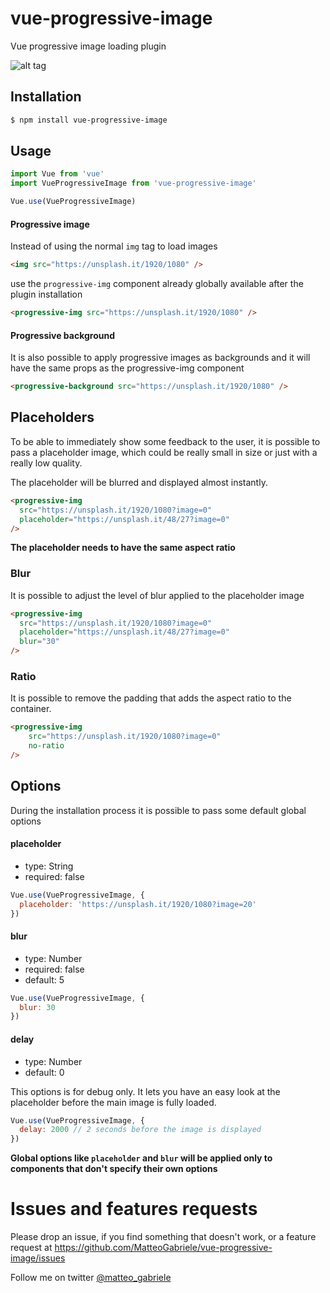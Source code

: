 # vue-progressive-image

Vue progressive image loading plugin


![alt tag](https://raw.githubusercontent.com/MatteoGabriele/vue-progressive-image/master/example.gif)


## Installation

```bash
$ npm install vue-progressive-image
```

## Usage

```js
import Vue from 'vue'
import VueProgressiveImage from 'vue-progressive-image'

Vue.use(VueProgressiveImage)
```

#### Progressive image

Instead of using the normal `img` tag to load images

```html
<img src="https://unsplash.it/1920/1080" />
```

use the `progressive-img` component already globally available after the plugin installation

```html
<progressive-img src="https://unsplash.it/1920/1080" />
```

#### Progressive background

It is also possible to apply progressive images as backgrounds and it will have the same props as the progressive-img component

```html
<progressive-background src="https://unsplash.it/1920/1080" />
```

## Placeholders

To be able to immediately show some feedback to the user, it is possible to pass a placeholder image, which could be really small in size or just with a really low quality.

The placeholder will be blurred and displayed almost instantly.

```html
<progressive-img
  src="https://unsplash.it/1920/1080?image=0"
  placeholder="https://unsplash.it/48/27?image=0"
/>
```

**The placeholder needs to have the same aspect ratio**

### Blur

It is possible to adjust the level of blur applied to the placeholder image

```html
<progressive-img
  src="https://unsplash.it/1920/1080?image=0"
  placeholder="https://unsplash.it/48/27?image=0"
  blur="30"
/>
```

### Ratio

It is possible to remove the padding that adds the aspect ratio to the container.


```html
<progressive-img 
	src="https://unsplash.it/1920/1080?image=0"
	no-ratio
/>
```



## Options

During the installation process it is possible to pass some default global options


#### placeholder
*	type: String
*	required: false

```js
Vue.use(VueProgressiveImage, {
  placeholder: 'https://unsplash.it/1920/1080?image=20'
})
```

#### blur
*	type: Number
*	required: false
*	default: 5

```js
Vue.use(VueProgressiveImage, {
  blur: 30
})
```

#### delay
*	type: Number
*	default: 0

This options is for debug only. It lets you have an easy look at the placeholder before the main image is fully loaded.

```js
Vue.use(VueProgressiveImage, {
  delay: 2000 // 2 seconds before the image is displayed
})
```

**Global options like `placeholder` and `blur` will be applied only to components that don't specify their own options**


# Issues and features requests
Please drop an issue, if you find something that doesn't work, or a feature request at https://github.com/MatteoGabriele/vue-progressive-image/issues

Follow me on twitter [@matteo_gabriele](https://twitter.com/matteo_gabriele)
